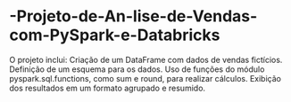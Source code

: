 # -Projeto-de-An-lise-de-Vendas-com-PySpark-e-Databricks
O projeto inclui:  Criação de um DataFrame com dados de vendas fictícios. Definição de um esquema para os dados. Uso de funções do módulo pyspark.sql.functions, como sum e round, para realizar cálculos. Exibição dos resultados em um formato agrupado e resumido.
